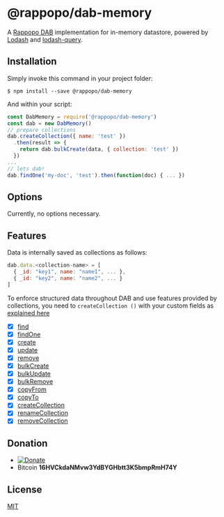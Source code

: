 # @rappopo/dab-memory

A [Rappopo DAB](https://github.com/rappopo/dab) implementation for in-memory datastore, powered by [Lodash](https://lodash.com/) and [lodash-query](https://github.com/kenansulayman/lodash-query).

## Installation

Simply invoke this command in your project folder:

```
$ npm install --save @rappopo/dab-memory
```

And within your script:

```javascript
const DabMemory = require('@rappopo/dab-memory')
const dab = new DabMemory()
// prepare collections
dab.createCollection({ name: 'test' })
  .then(result => {
    return dab.bulkCreate(data, { collection: 'test' })
  })
...
// lets dab!
dab.findOne('my-doc', 'test').then(function(doc) { ... })
```

## Options

Currently, no options necessary.

## Features

Data is internally saved as collections as follows:

```javascript
dab.data.<collection-name> = [
  { _id: "key1", name: "name1", ... },
  { _id: "key2", name: "name2", ... }
]
```

To enforce structured data throughout DAB and use features provided by collections, you need to `createCollection ()` with your custom fields as [explained here](https://books.rappopo.com/dab/method/create-collection/)

* [x] [find](https://books.rappopo.com/dab/method/find/)
* [x] [findOne](https://books.rappopo.com/dab/method/find-one/)
* [x] [create](https://books.rappopo.com/dab/method/create/)
* [x] [update](https://books.rappopo.com/dab/method/update/)
* [x] [remove](https://books.rappopo.com/dab/method/remove/)
* [x] [bulkCreate](https://books.rappopo.com/dab/method/bulk-create/)
* [x] [bulkUpdate](https://books.rappopo.com/dab/method/bulk-update/)
* [x] [bulkRemove](https://books.rappopo.com/dab/method/bulk-remove/)
* [x] [copyFrom](https://books.rappopo.com/dab/method/copy-from/)
* [x] [copyTo](https://books.rappopo.com/dab/method/copy-to/)
* [x] [createCollection](https://books.rappopo.com/dab/method/create-collection/)
* [x] [renameCollection](https://books.rappopo.com/dab/method/rename-collection/)
* [x] [removeCollection](https://books.rappopo.com/dab/method/remove-collection/)

## Donation
* [![Donate](https://img.shields.io/badge/Donate-PayPal-green.svg)](https://paypal.me/ardhilukianto)
* Bitcoin **16HVCkdaNMvw3YdBYGHbtt3K5bmpRmH74Y**

## License

[MIT](LICENSE.md)
